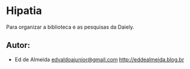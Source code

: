 # Hipatia 

Para organizar a biblioteca e as pesquisas da Daiely.

## Autor:

- Ed de Almeida 
  edvaldoajunior@gmail.com
  http://eddealmeida.blog.br

